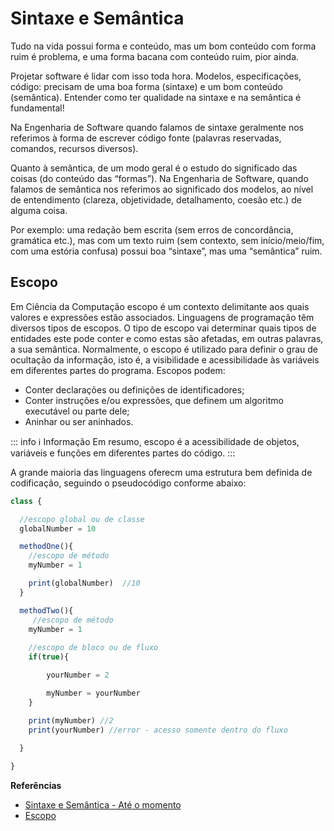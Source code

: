 # Sintaxe e Semântica

Tudo na vida possui forma e conteúdo, mas um bom conteúdo com forma ruim é problema, e uma forma bacana com conteúdo ruim, pior ainda.

Projetar software é lidar com isso toda hora. Modelos, especificações, código: precisam de uma boa forma (sintaxe) e um bom conteúdo (semântica). Entender como ter qualidade na sintaxe e na semântica é fundamental!

Na Engenharia de Software quando falamos de sintaxe geralmente nos referimos à forma de escrever código fonte (palavras reservadas, comandos, recursos diversos).

Quanto à semântica, de um modo geral é o estudo do significado das coisas (do conteúdo das “formas”). Na Engenharia de Software, quando falamos de semântica nos referimos ao significado dos modelos, ao nível de entendimento (clareza, objetividade, detalhamento, coesão etc.) de alguma coisa.

Por exemplo: uma redação bem escrita (sem erros de concordância, gramática etc.), mas com um texto ruim (sem contexto, sem início/meio/fim, com uma estória confusa) possui boa “sintaxe”, mas uma “semântica” ruim.

## Escopo

Em Ciência da Computação escopo é um contexto delimitante aos quais valores e expressões estão associados. Linguagens de programação têm diversos tipos de escopos. O tipo de escopo vai determinar quais tipos de entidades este pode conter e como estas são afetadas, em outras palavras, a sua semântica. Normalmente, o escopo é utilizado para definir o grau de ocultação da informação, isto é, a visibilidade e acessibilidade às variáveis em diferentes partes do programa. Escopos podem:

* Conter declarações ou definições de identificadores;
* Conter instruções e/ou expressões, que definem um algoritmo executável ou parte dele;
* Aninhar ou ser aninhados.

::: info :information_source: Informação
Em resumo, escopo é a acessibilidade de objetos, variáveis e funções em diferentes partes do código.
:::

A grande maioria das linguagens oferecm uma estrutura bem definida de codificação, seguindo o pseudocódigo conforme abaixo:

```js
class { 

  //escopo global ou de classe
  globalNumber = 10

  methodOne(){
    //escopo de método
    myNumber = 1

    print(globalNumber)  //10
  }

  methodTwo(){
     //escopo de método
    myNumber = 1
    
    //escopo de bloco ou de fluxo
    if(true){

        yourNumber = 2

        myNumber = yourNumber
    }

    print(myNumber) //2
    print(yourNumber) //error - acesso somente dentro do fluxo
  
  }

}
```

**Referências**

* [Sintaxe e Semântica - Até o momento](https://www.ateomomento.com.br/sintaxe-e-semantica-forma-e-conteudo-na-producao-de-software/)
* [Escopo](https://pt.wikipedia.org/wiki/Escopo_(computa%C3%A7%C3%A3o))